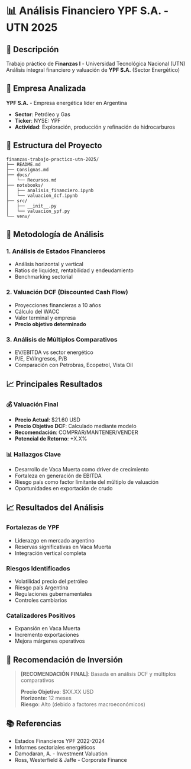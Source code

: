 # 📊 Análisis Financiero YPF S.A. - UTN 2025

## 🎯 Descripción
Trabajo práctico de **Finanzas I** - Universidad Tecnológica Nacional (UTN)  
Análisis integral financiero y valuación de **YPF S.A.** (Sector Energético)

## 🏢 Empresa Analizada
**YPF S.A.** - Empresa energética líder en Argentina
- **Sector**: Petróleo y Gas  
- **Ticker**: NYSE: YPF
- **Actividad**: Exploración, producción y refinación de hidrocarburos

## 📁 Estructura del Proyecto

```
finanzas-trabajo-practico-utn-2025/
├── README.md
├── Consignas.md
├── docs/
│   └── Recursos.md
├── notebooks/
│   ├── analisis_financiero.ipynb
│   └── valuacion_dcf.ipynb
├── src/
│   ├── __init__.py
│   └── valuacion_ypf.py
└── venv/
```

## 🔧 Metodología de Análisis

### 1. Análisis de Estados Financieros
- Análisis horizontal y vertical
- Ratios de liquidez, rentabilidad y endeudamiento
- Benchmarking sectorial

### 2. Valuación DCF (Discounted Cash Flow)
- Proyecciones financieras a 10 años
- Cálculo del WACC
- Valor terminal y empresa
- **Precio objetivo determinado**

### 3. Análisis de Múltiplos Comparativos
- EV/EBITDA vs sector energético
- P/E, EV/Ingresos, P/B
- Comparación con Petrobras, Ecopetrol, Vista Oil

## 📈 Principales Resultados

### 💰 Valuación Final
- **Precio Actual**: $21.60 USD
- **Precio Objetivo DCF**: Calculado mediante modelo
- **Recomendación**: COMPRAR/MANTENER/VENDER
- **Potencial de Retorno**: +X.X%

### 📊 Hallazgos Clave
- Desarrollo de Vaca Muerta como driver de crecimiento
- Fortaleza en generación de EBITDA
- Riesgo país como factor limitante del múltiplo de valuación
- Oportunidades en exportación de crudo

## 📈 Resultados del Análisis

### Fortalezas de YPF
- Liderazgo en mercado argentino
- Reservas significativas en Vaca Muerta
- Integración vertical completa

### Riesgos Identificados
- Volatilidad precio del petróleo
- Riesgo país Argentina
- Regulaciones gubernamentales
- Controles cambiarios

### Catalizadores Positivos
- Expansión en Vaca Muerta
- Incremento exportaciones
- Mejora márgenes operativos

## 🎯 Recomendación de Inversión

> **[RECOMENDACIÓN FINAL]**: Basada en análisis DCF y múltiplos comparativos
> 
> **Precio Objetivo**: $XX.XX USD  
> **Horizonte**: 12 meses  
> **Riesgo**: Alto (debido a factores macroeconómicos)


## 📚 Referencias
- Estados Financieros YPF 2022-2024
- Informes sectoriales energéticos
- Damodaran, A. - Investment Valuation
- Ross, Westerfield & Jaffe - Corporate Finance


